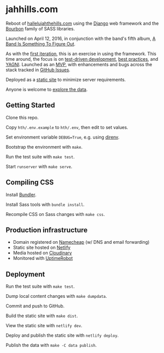 # jahhills.com

Reboot of [hallelujahthehills.com](http://hallelujahthehills.com) using the [Django](https://www.djangoproject.com/) web framework and the [Bourbon](http://bourbon.io/) family of SASS libraries.

Launched on April 12, 2016, in conjunction with the band's fifth album, [A Band Is Something To Figure Out](http://hallelujahthehills.com/music/a-band-is-something-to-figure-out/).

As with the [first iteration](http://github.com/bhrutledge/hallelujahthehills.com), this is an exercise in using the framework. This time around, the focus is on [test-driven development](http://www.obeythetestinggoat.com/), [best practices](http://twoscoopspress.org/collections/everything/products/two-scoops-of-django-1-11), and [YAGNI](http://en.wikipedia.org/wiki/You_aren't_gonna_need_it). Launched as an [MVP](https://en.wikipedia.org/wiki/Minimum_viable_product), with enhancements and bugs across the stack tracked in [GitHub Issues](https://github.com/bhrutledge/jahhills.com/issues).

Deployed as a [static site](https://github.com/bhrutledge/jahhills.com/pull/142) to minimize server requirements.

Anyone is welcome to [explore the data](./data/README.md).

## Getting Started

Clone this repo.

Copy `hth/.env.example` to `hth/.env`, then edit to set values.

Set environment variable `DEBUG=True`, e.g. using [direnv](https://direnv.net/).

Bootstrap the environment with `make`.

Run the test suite with `make test`.

Start `runserver` with `make serve`.

## Compiling CSS

Install [Bundler](https://bundler.io).

Install Sass tools with `bundle install`.

Recompile CSS on Sass changes with `make css`.

## Production infrastructure

- Domain registered on [Namecheap](https://www.namecheap.com/) (w/ DNS and email forwarding)
- Static site hosted on [Netlify](https://www.netlify.com/)
- Media hosted on [Cloudinary](https://cloudinary.com/)
- Monitored with [UptimeRobot](https://uptimerobot.com)

## Deployment

Run the test suite with `make test`.

Dump local content changes with `make dumpdata`.

Commit and push to GitHub.

Build the static site with `make dist`.

View the static site with `netlify dev`.

Deploy and publish the static site with `netlify deploy`.

Publish the data with `make -C data publish`.
